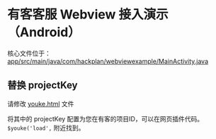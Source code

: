 # 有客客服 Webview 接入演示（Android）

核心文件位于：[app/src/main/java/com/hackplan/webviewexample/MainActivity.java](https://github.com/xinxiaotech/youke-webview-android-demo/blob/main/app/src/main/java/com/hackplan/webviewexample/MainActivity.java)

## 替换 projectKey

请修改 [youke.html](https://github.com/xinxiaotech/youke-webview-android-demo/blob/main/app/src/main/assets/youke.html) 文件

将其中的 projectKey 配置为您在有客的项目ID，可以在网页插件代码。`$youke('load',` 附近找到。
